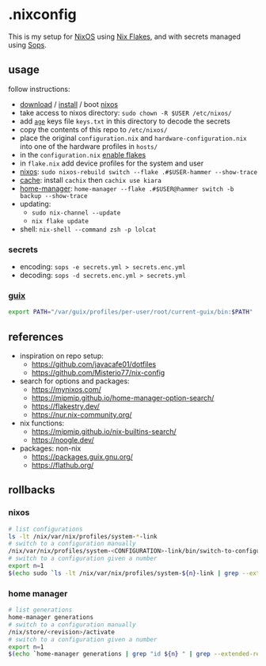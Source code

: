 # .nixconfig

This is my setup for [NixOS](https://nixos.org/) using [Nix Flakes](https://nixos.wiki/wiki/Flakes),
and with secrets managed using [Sops](https://github.com/getsops/sops/).

## usage

follow instructions:
- [download](https://nixos.org/download) / [install](https://nixos.org/manual/nixos/stable/#sec-installation) / boot [nixos](https://nixos.org/)
- take access to nixos directory: `sudo chown -R $USER /etc/nixos/`
- add [`age`](https://github.com/FiloSottile/age) keys file `keys.txt` in this directory to decode the secrets
- copy the contents of this repo to `/etc/nixos/`
- place the original `configuration.nix` and `hardware-configuration.nix` into one of the hardware profiles in `hosts/`
- in the `configuration.nix` [enable flakes](https://nixos.wiki/wiki/Flakes#NixOS)
- in `flake.nix` add device profiles for the system and user
- [nixos](https://nixos.org/manual/nixos/stable): `sudo nixos-rebuild switch --flake .#$USER-hammer --show-trace`
- [cache](https://app.cachix.org/cache/kiara#pull): install `cachix` then `cachix use kiara`
- [home-manager](https://nix-community.github.io/home-manager/index.html#sec-install-standalone): `home-manager --flake .#$USER@hammer switch -b backup --show-trace`
- updating:
  - `sudo nix-channel --update`
  - `nix flake update`
- shell: `nix-shell --command zsh -p lolcat`

### secrets

- encoding: `sops -e secrets.yml > secrets.enc.yml`
- decoding: `sops -d secrets.enc.yml > secrets.yml`

### [guix](https://github.com/NixOS/nixpkgs/pull/150130#issuecomment-993954344)

```sh
export PATH="/var/guix/profiles/per-user/root/current-guix/bin:$PATH"
```

## references

- inspiration on repo setup:
  - https://github.com/javacafe01/dotfiles
  - https://github.com/Misterio77/nix-config
- search for options and packages:
  - https://mynixos.com/
  - https://mipmip.github.io/home-manager-option-search/
  - https://flakestry.dev/
  - https://nur.nix-community.org/
- nix functions:
  - https://mipmip.github.io/nix-builtins-search/
  - https://noogle.dev/
- packages: non-nix
  - https://packages.guix.gnu.org/
  - https://flathub.org/

## rollbacks

### nixos

```sh
# list configurations
ls -lt /nix/var/nix/profiles/system-*-link
# switch to a configuration manually
/nix/var/nix/profiles/system-<CONFIGURATION>-link/bin/switch-to-configuration switch
# switch to a configuration given a number
export n=1
$(echo sudo `ls -lt /nix/var/nix/profiles/system-${n}-link | grep --extended-regexp --only-matching '/nix/store/.*'`/bin/switch-to-configuration switch)
```

### home manager

```sh
# list generations
home-manager generations
# switch to a configuration manually
/nix/store/<revision>/activate
# switch to a configuration given a number
export n=1
$(echo `home-manager generations | grep "id ${n} " | grep --extended-regexp --only-matching '/nix/store/.*'`/activate)
```
